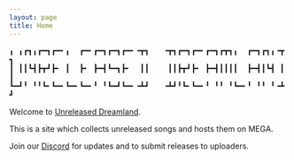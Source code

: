 ```yaml
---
layout: page 
title: Home
---
```


<html xmlns="http://www.w3.org/1999/xhtml" lang="en" xml:lang="en"><head>
</head><body>
<b>
<div style="font-family: monospace, fixed; font-weight: bold;">
<span style="">&#9595;&#160;&#9595;&#9487;&#9491;&#9595;&#9487;&#9473;&#9491;&#9487;&#9473;&#9592;&#9595;&#160;&#160;&#9487;&#9473;&#9592;&#9487;&#9473;&#9491;&#9487;&#9473;&#9491;&#9487;&#9473;&#9592;&#9594;&#9523;&#9491;&#160;&#160;&#160;&#9594;&#9523;&#9491;&#9487;&#9473;&#9491;&#9487;&#9473;&#9592;&#9487;&#9473;&#9491;&#9487;&#9523;&#9491;&#9595;&#160;&#160;&#9487;&#9473;&#9491;&#9487;&#9491;&#9595;&#9594;&#9523;&#9491;</span><br />
<span style="">&#9475;&#160;&#9475;&#9475;&#9495;&#9515;&#9507;&#9523;&#9499;&#9507;&#9592;&#160;&#9475;&#160;&#160;&#9507;&#9592;&#160;&#9507;&#9473;&#9515;&#9495;&#9473;&#9491;&#9507;&#9592;&#160;&#160;&#9475;&#9475;&#160;&#160;&#160;&#160;&#9475;&#9475;&#9507;&#9523;&#9499;&#9507;&#9592;&#160;&#9507;&#9473;&#9515;&#9475;&#9475;&#9475;&#9475;&#160;&#160;&#9507;&#9473;&#9515;&#9475;&#9495;&#9515;&#160;&#9475;&#9475;</span><br />
<span style="">&#9495;&#9473;&#9499;&#9593;&#160;&#9593;&#9593;&#9495;&#9592;&#9495;&#9473;&#9592;&#9495;&#9473;&#9592;&#9495;&#9473;&#9592;&#9593;&#160;&#9593;&#9495;&#9473;&#9499;&#9495;&#9473;&#9592;&#9594;&#9531;&#9499;&#160;&#160;&#160;&#9594;&#9531;&#9499;&#9593;&#9495;&#9592;&#9495;&#9473;&#9592;&#9593;&#160;&#9593;&#9593;&#160;&#9593;&#9495;&#9473;&#9592;&#9593;&#160;&#9593;&#9593;&#160;&#9593;&#9594;&#9531;&#9499;</span><br />
</div></b></body></html>


Welcome to [Unreleased Dreamland][1].

This is a site which collects unreleased songs and hosts them on MEGA.

Join our [Discord][2] for updates and to submit releases to uploaders.

[1]: https://unreleaseddreamland.github.io
[2]: https://discord.gg/yU5FacG 
